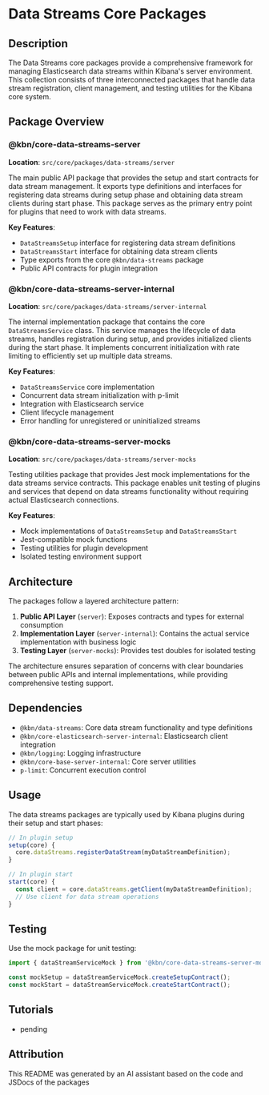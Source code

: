 # Data Streams Core Packages

## Description
The Data Streams core packages provide a comprehensive framework for managing Elasticsearch data streams within Kibana's server environment. This collection consists of three interconnected packages that handle data stream registration, client management, and testing utilities for the Kibana core system.

## Package Overview

### @kbn/core-data-streams-server
**Location**: `src/core/packages/data-streams/server`

The main public API package that provides the setup and start contracts for data stream management. It exports type definitions and interfaces for registering data streams during setup phase and obtaining data stream clients during start phase. This package serves as the primary entry point for plugins that need to work with data streams.

**Key Features**:
- `DataStreamsSetup` interface for registering data stream definitions
- `DataStreamsStart` interface for obtaining data stream clients
- Type exports from the core `@kbn/data-streams` package
- Public API contracts for plugin integration

### @kbn/core-data-streams-server-internal
**Location**: `src/core/packages/data-streams/server-internal`

The internal implementation package that contains the core `DataStreamsService` class. This service manages the lifecycle of data streams, handles registration during setup, and provides initialized clients during the start phase. It implements concurrent initialization with rate limiting to efficiently set up multiple data streams.

**Key Features**:
- `DataStreamsService` core implementation
- Concurrent data stream initialization with p-limit
- Integration with Elasticsearch service
- Client lifecycle management
- Error handling for unregistered or uninitialized streams

### @kbn/core-data-streams-server-mocks
**Location**: `src/core/packages/data-streams/server-mocks`

Testing utilities package that provides Jest mock implementations for the data streams service contracts. This package enables unit testing of plugins and services that depend on data streams functionality without requiring actual Elasticsearch connections.

**Key Features**:
- Mock implementations of `DataStreamsSetup` and `DataStreamsStart`
- Jest-compatible mock functions
- Testing utilities for plugin development
- Isolated testing environment support

## Architecture
The packages follow a layered architecture pattern:

1. **Public API Layer** (`server`): Exposes contracts and types for external consumption
2. **Implementation Layer** (`server-internal`): Contains the actual service implementation with business logic
3. **Testing Layer** (`server-mocks`): Provides test doubles for isolated testing

The architecture ensures separation of concerns with clear boundaries between public APIs and internal implementations, while providing comprehensive testing support.

## Dependencies
- `@kbn/data-streams`: Core data stream functionality and type definitions
- `@kbn/core-elasticsearch-server-internal`: Elasticsearch client integration
- `@kbn/logging`: Logging infrastructure
- `@kbn/core-base-server-internal`: Core server utilities
- `p-limit`: Concurrent execution control

## Usage
The data streams packages are typically used by Kibana plugins during their setup and start phases:

```typescript
// In plugin setup
setup(core) {
  core.dataStreams.registerDataStream(myDataStreamDefinition);
}

// In plugin start
start(core) {
  const client = core.dataStreams.getClient(myDataStreamDefinition);
  // Use client for data stream operations
}
```

## Testing
Use the mock package for unit testing:

```typescript
import { dataStreamServiceMock } from '@kbn/core-data-streams-server-mocks';

const mockSetup = dataStreamServiceMock.createSetupContract();
const mockStart = dataStreamServiceMock.createStartContract();
```

## Tutorials
- pending

## Attribution
This README was generated by an AI assistant based on the code and JSDocs of the packages
